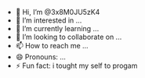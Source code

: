 - 👋 Hi, I’m @3x8M0JU5zK4
- 👀 I’m interested in ...
- 🌱 I’m currently learning ...
- 💞️ I’m looking to collaborate on ...
- 📫 How to reach me ...
- 😄 Pronouns: ...
- ⚡ Fun fact: i tought my self to progam

<!---
3x8M0JU5zK4/3x8M0JU5zK4 is a ✨ special ✨ repository because its `README.md` (this file) appears on your GitHub profile.
You can click the Preview link to take a look at your changes.
--->



